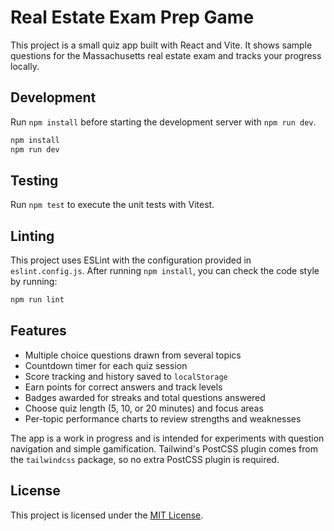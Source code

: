 # Real Estate Exam Prep Game

This project is a small quiz app built with React and Vite. It shows sample questions for the Massachusetts real estate exam and tracks your progress locally.

## Development

Run `npm install` before starting the development server with `npm run dev`.

```bash
npm install
npm run dev
```

## Testing

Run `npm test` to execute the unit tests with Vitest.

## Linting

This project uses ESLint with the configuration provided in `eslint.config.js`.
After running `npm install`, you can check the code style by running:

```bash
npm run lint
```

## Features

- Multiple choice questions drawn from several topics
- Countdown timer for each quiz session
- Score tracking and history saved to `localStorage`
- Earn points for correct answers and track levels
- Badges awarded for streaks and total questions answered
- Choose quiz length (5, 10, or 20 minutes) and focus areas
- Per-topic performance charts to review strengths and weaknesses


The app is a work in progress and is intended for experiments with question navigation and simple gamification.
Tailwind's PostCSS plugin comes from the `tailwindcss` package, so no extra PostCSS plugin is required.

## License

This project is licensed under the [MIT License](LICENSE).
